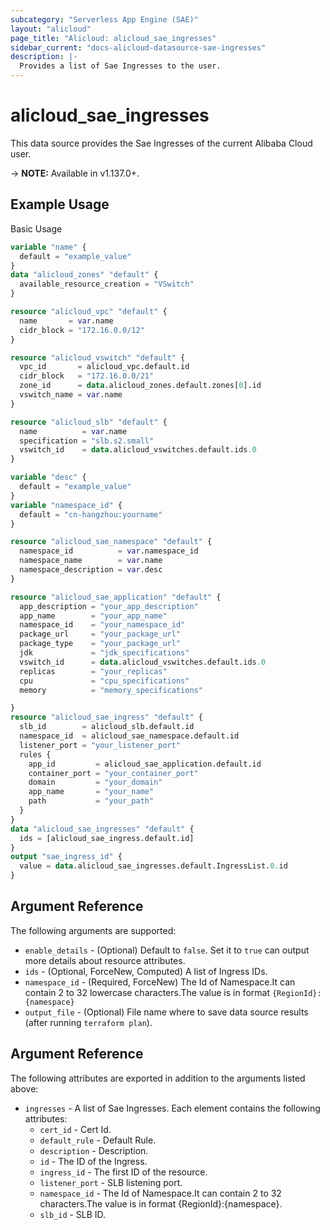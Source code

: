 ```yaml
---
subcategory: "Serverless App Engine (SAE)"
layout: "alicloud"
page_title: "Alicloud: alicloud_sae_ingresses"
sidebar_current: "docs-alicloud-datasource-sae-ingresses"
description: |-
  Provides a list of Sae Ingresses to the user.
---
```


# alicloud\_sae\_ingresses

This data source provides the Sae Ingresses of the current Alibaba Cloud user.

-> **NOTE:** Available in v1.137.0+.

## Example Usage

Basic Usage

```terraform
variable "name" {
  default = "example_value"
}
data "alicloud_zones" "default" {
  available_resource_creation = "VSwitch"
}

resource "alicloud_vpc" "default" {
  name       = var.name
  cidr_block = "172.16.0.0/12"
}

resource "alicloud_vswitch" "default" {
  vpc_id       = alicloud_vpc.default.id
  cidr_block   = "172.16.0.0/21"
  zone_id      = data.alicloud_zones.default.zones[0].id
  vswitch_name = var.name
}

resource "alicloud_slb" "default" {
  name          = var.name
  specification = "slb.s2.small"
  vswitch_id    = data.alicloud_vswitches.default.ids.0
}

variable "desc" {
  default = "example_value"
}
variable "namespace_id" {
  default = "cn-hangzhou:yourname"
}

resource "alicloud_sae_namespace" "default" {
  namespace_id          = var.namespace_id
  namespace_name        = var.name
  namespace_description = var.desc
}

resource "alicloud_sae_application" "default" {
  app_description = "your_app_description"
  app_name        = "your_app_name"
  namespace_id    = "your_namespace_id"
  package_url     = "your_package_url"
  package_type    = "your_package_url"
  jdk             = "jdk_specifications"
  vswitch_id      = data.alicloud_vswitches.default.ids.0
  replicas        = "your_replicas"
  cpu             = "cpu_specifications"
  memory          = "memory_specifications"

}
resource "alicloud_sae_ingress" "default" {
  slb_id        = alicloud_slb.default.id
  namespace_id  = alicloud_sae_namespace.default.id
  listener_port = "your_listener_port"
  rules {
    app_id         = alicloud_sae_application.default.id
    container_port = "your_container_port"
    domain         = "your_domain"
    app_name       = "your_name"
    path           = "your_path"
  }
}
data "alicloud_sae_ingresses" "default" {
  ids = [alicloud_sae_ingress.default.id]
}
output "sae_ingress_id" {
  value = data.alicloud_sae_ingresses.default.IngressList.0.id
}
```

## Argument Reference

The following arguments are supported:

* `enable_details` - (Optional) Default to `false`. Set it to `true` can output more details about resource attributes.
* `ids` - (Optional, ForceNew, Computed)  A list of Ingress IDs.
* `namespace_id` - (Required, ForceNew) The Id of Namespace.It can contain 2 to 32 lowercase characters.The value is in format `{RegionId}:{namespace}`
* `output_file` - (Optional) File name where to save data source results (after running `terraform plan`).

## Argument Reference

The following attributes are exported in addition to the arguments listed above:

* `ingresses` - A list of Sae Ingresses. Each element contains the following attributes:
	* `cert_id` - Cert Id.
	* `default_rule` - Default Rule.
	* `description` - Description.
	* `id` - The ID of the Ingress.
	* `ingress_id` - The first ID of the resource.
	* `listener_port` - SLB listening port.
	* `namespace_id` - The Id of Namespace.It can contain 2 to 32 characters.The value is in format {RegionId}:{namespace}.
	* `slb_id` - SLB ID.
